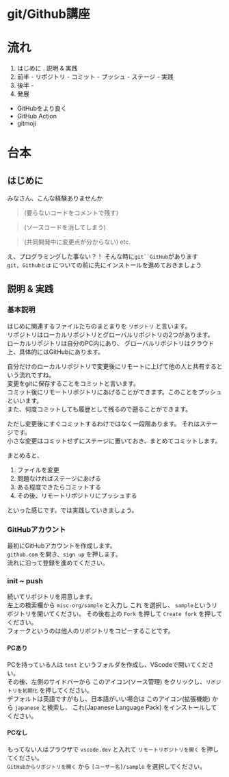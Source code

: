 # git/Github講座

# 流れ
1. はじめに
. 説明 & 実践
  1. 前半
    - リポジトリ
    - コミット
    - プッシュ
    - ステージ
    - 実践
  2. 後半
    - 
4. 発展
  - GitHubをより良く
  - GitHub Action
  - gitmoji


# 台本
## はじめに
みなさん、こんな経験ありませんか

> (要らないコードをコメントで残す)

> (ソースコードを消してしまう)

> (共同開発中に変更点が分からない) etc.

え、プログラミングした事ない？！
そんな時に`git``GitHub`があります  
`git, Githubとは` についての前に先にインストールを進めておきましょう

## 説明 & 実践
### 基本説明
はじめに関連するファイルたちのまとまりを `リポジトリ` と言います。  
リポジトリはローカルリポジトリとグローバルリポジトリの2つがあります。  
ローカルリポジトリは自分のPC内にあり、
グローバルリポジトリはクラウド上、具体的にはGitHubにあります。

自分だけのローカルリポジトリで変更後にリモートに上げて他の人と共有するという流れですね。  
変更をgitに保存することをコミットと言います。  
コミット後にリモートリポジトリにあげることができます。このことをプッシュといいます。  
また、何度コミットしても履歴として残るので遡ることができます。

ただし変更後にすぐコミットするわけではなく一段階あります。
それはステージです。  
小さな変更はコミットせずにステージに置いておき、まとめてコミットします。  

まとめると、
1. ファイルを変更
2. 問題なければステージにあげる
3. ある程度できたらコミットする
4. その後、リモートリポジトリにプッシュする

といった感じです。では実践していきましょう。  

### GitHubアカウント
最初にGitHubアカウントを作成します。  
`github.com` を開き、`sign up` を押します。  
流れに沿って登録を進めてください。  


### init ~ push
続いてリポジトリを用意します。  
左上の検索欄から `misc-org/sample` と入力し これ を選択し、
`sample`というリポジトリを開いてください。
その後右上の `Fork` を押して `Create fork` を押してください。  
フォークというのは他人のリポジトリをコピーすることです。

#### PCあり
PCを持っている人は `test` というフォルダを作成し、VScodeで開いてください。  
その後、左側のサイドバーから このアイコン(ソース管理) をクリックし、`リポジトリを初期化` を押してください。  
デフォルトは英語ですがもし、日本語がいい場合は このアイコン(拡張機能) から `japanese` と検索し、
これ(Japanese Language Pack) をインストールしてください。

#### PCなし
もってない人はブラウザで `vscode.dev` と入れて `リモートリポジトリを開く` を押してください。  
`GitHubからリポジトリを開く` から `[ユーザー名]/sample` を選択してください。

